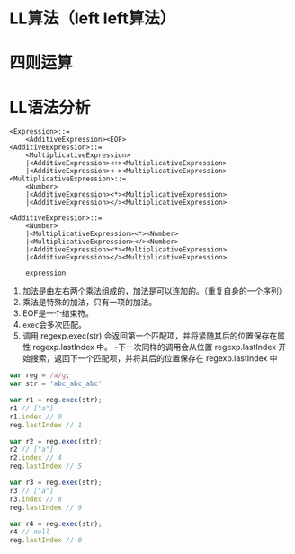 # LL算法（left left算法）
# 四则运算
# LL语法分析

```text
<Expression>::=
    <AdditiveExpression><EOF>
<AdditiveExpression>::=
    <MultiplicativeExpression>
    |<AdditiveExpression><+><MultiplicativeExpression>
    |<AdditiveExpression><-><MultiplicativeExpression>
<MultiplicativeExpression>::=
    <Number>
    |<AdditiveExpression><*><MultiplicativeExpression>
    |<AdditiveExpression></><MultiplicativeExpression>

```

```text
<AdditiveExpression>::=
    <Number>
    |<MultiplicativeExpression><*><Number>
    |<MultiplicativeExpression></><Number>
    |<AdditiveExpression><*><MultiplicativeExpression>
    |<AdditiveExpression></><MultiplicativeExpression>
    
    expression

```

1. 加法是由左右两个乘法组成的，加法是可以连加的。（重复自身的一个序列）
1. 乘法是特殊的加法，只有一项的加法。
1. EOF是一个结束符。 
1. `exec`会多次匹配。
1. 调用 regexp.exec(str) 会返回第一个匹配项，并将紧随其后的位置保存在属性 regexp.lastIndex 中。 -下一次同样的调用会从位置 regexp.lastIndex 开始搜索，返回下一个匹配项，并将其后的位置保存在 regexp.lastIndex 中
```js
var reg = /a/g;
var str = 'abc_abc_abc'

var r1 = reg.exec(str);
r1 // ["a"]
r1.index // 0
reg.lastIndex // 1

var r2 = reg.exec(str);
r2 // ["a"]
r2.index // 4
reg.lastIndex // 5

var r3 = reg.exec(str);
r3 // ["a"]
r3.index // 8
reg.lastIndex // 9

var r4 = reg.exec(str);
r4 // null
reg.lastIndex // 0
```
